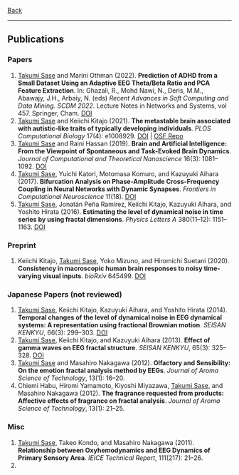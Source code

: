 [Back](/index.md)
* * *

## Publications

### Papers
1. <u>Takumi Sase</u> and Marini Othman (2022). **Prediction of ADHD from a Small Dataset Using an Adaptive EEG Theta/Beta Ratio and PCA Feature Extraction**. In: Ghazali, R., Mohd Nawi, N., Deris, M.M., Abawajy, J.H., Arbaiy, N. (eds) *Recent Advances in Soft Computing and Data Mining. SCDM 2022*. Lecture Notes in Networks and Systems, vol 457. Springer, Cham. [DOI](https://doi.org/10.1007/978-3-031-00828-3_10)
2. <u>Takumi Sase</u> and Keiichi Kitajo (2021). **The metastable brain associated with autistic-like traits of typically developing individuals**. *PLOS Computational Biology* 17(4): e1008929. [DOI](https://doi.org/10.1371/journal.pcbi.1008929) \| [OSF Repo](https://osf.io/29qb5/)
3. <u>Takumi Sase</u> and Raini Hassan (2019). **Brain and Artificial Intelligence: From the Viewpoint of Spontaneous and Task-Evoked Brain Dynamics**. *Journal of Computational and Theoretical Nanoscience* 16(3): 1081&ndash;1092. [DOI](https://doi.org/10.1166/jctn.2019.8000)
4. <u>Takumi Sase</u>, Yuichi Katori, Motomasa Komuro, and Kazuyuki Aihara (2017). **Bifurcation Analysis on Phase-Amplitude Cross-Frequency Coupling in Neural Networks with Dynamic Synapses**. *Frontiers in Computational Neuroscience* 11(18). [DOI](https://www.frontiersin.org/article/10.3389/fncom.2017.00018)
5. <u>Takumi Sase</u>, Jonatán Peña Ramírez, Keiichi Kitajo, Kazuyuki Aihara, and Yoshito Hirata (2016). **Estimating the level of dynamical noise in time series by using fractal dimensions**. *Physics Letters A* 380(11&ndash;12): 1151&ndash;1163. [DOI](https://doi.org/10.1016/j.physleta.2016.01.014)

### Preprint
1. Keiichi Kitajo, <u>Takumi Sase</u>, Yoko Mizuno, and Hiromichi Suetani (2020). **Consistency in macroscopic human brain responses to noisy time-varying visual inputs**. *bioRxiv* 645499. [DOI](https://doi.org/10.1101/645499)

### Japanese Papers (not reviewed)
1. <u>Takumi Sase</u>, Keiichi Kitajo, Kazuyuki Aihara, and Yoshito Hirata (2014). **Temporal changes of the  level of dynamical noise in EEG dynamical systems: A representation using fractional Brownian motion**. *SEISAN KENKYU*, 66(3): 299&ndash;303. [DOI](https://doi.org/10.11188/seisankenkyu.66.299)
2. <u>Takumi Sase</u>, Keiichi Kitajo, and Kazuyuki Aihara (2013). **Effect of gamma waves on EEG fractal structure**. *SEISAN KENKYU*, 65(3): 325&ndash;328. [DOI](https://doi.org/10.11188/seisankenkyu.65.325)
3. <u>Takumi Sase</u> and Masahiro Nakagawa (2012). **Olfactory and Sensibility: On the emotion fractal analysis method by EEGs**. *Journal of Aroma Science of Technology*, 13(1): 16&ndash;20.
4. Chiemi Habu, Hiromi Yamamoto, Kiyoshi Miyazawa, <u>Takumi Sase</u>, and Masahiro Nakagawa (2012). **The fragrance requested from products: Affective effects of fragrance on fractal analysis**. *Journal of Aroma Science of Technology*, 13(1): 21&ndash;25.

### Misc
1. <u>Takumi Sase</u>, Takeo Kondo, and Masahiro Nakagawa (2011). **Relationship between Oxyhemodynamics and EEG Dynamics of Primary Sensory Area**. *IEICE Technical Report*, 111(217): 21&ndash;26.
2. 
